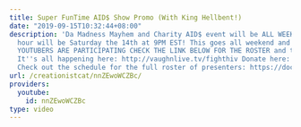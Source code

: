 ```yaml
---
title: Super FunTime AID$ Show Promo (With King Hellbent!)
date: "2019-09-15T10:32:44+08:00"
description: 'Da Madness Mayhem and Charity AID$ event will be ALL WEEKEND, but my
  hour will be Saturday the 14th at 9PM EST! This goes all weekend and TONS OF AWESOME
  YOUTUBERS ARE PARTICIPATING CHECK THE LINK BELOW FOR THE ROSTER and times for all....
  It''s all happening here: http://vaughnlive.tv/fighthiv Donate here: https://www.indiegogo.com/projects/madness-mayhem-and-charity-2016--2#/
  Check out the schedule for the full roster of presenters: https://docs.google.com/spreadsheets/d/1xI8BNkNdDytR_cz0y5ooVq2ZdTur20CkbHZ9didwE7E/edit?pageId=112048769454228597235#gid=0'
url: /creationistcat/nnZEwoWCZBc/
providers:
  youtube:
    id: nnZEwoWCZBc
type: video
---
```

